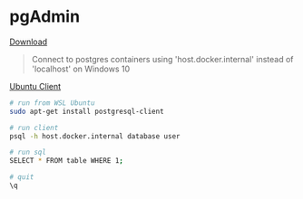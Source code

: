 # pgAdmin

[Download](https://www.pgadmin.org/download/pgadmin-4-windows/)

> Connect to postgres containers using 'host.docker.internal' instead of 'localhost' on Windows 10


[Ubuntu Client](https://help.ubuntu.com/community/PostgreSQL)

```bash
# run from WSL Ubuntu
sudo apt-get install postgresql-client

# run client
psql -h host.docker.internal database user

# run sql
SELECT * FROM table WHERE 1;

# quit
\q
```